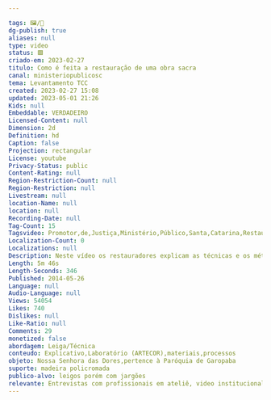 ```yaml
---

tags: 🖼️/🎥️
dg-publish: true
aliases: null
type: video
status: 🟩️
criado-em: 2023-02-27
titulo: Como é feita a restauração de uma obra sacra 
canal: ministeriopublicosc
tema: Levantamento TCC
created: 2023-02-27 15:08
updated: 2023-05-01 21:26
Kids: null
Embeddable: VERDADEIRO
Licensed-Content: null
Dimension: 2d
Definition: hd
Caption: false
Projection: rectangular
License: youtube
Privacy-Status: public
Content-Rating: null
Region-Restriction-Count: null
Region-Restriction: null
Livestream: null
location-Name: null
location: null
Recording-Date: null
Tag-Count: 15
Tagsvideo: Promotor,de,Justiça,Ministério,Público,Santa,Catarina,Restauração,Nossa senhora das dores,Garopaba,obra sacra,patrimônio histórico,arte sacra,Fundação catarinense de cultura,Atecor
Localization-Count: 0
Localizations: null
Description: Neste vídeo os restauradores explicam as técnicas e os métodos usadas para recuperar uma imagem de quase 150 anos. A Nossa Senhora das Dores pertence à Paróquia de Garopaba e foi encomendada a um artista baiano em 1876.
Length: 5m 46s
Length-Seconds: 346
Published: 2014-05-26
Language: null
Audio-Language: null
Views: 54054
Likes: 740
Dislikes: null
Like-Ratio: null
Comments: 29
monetized: false
abordagem: Leiga/Técnica
conteudo: Explicativo,Laboratório (ARTECOR),materiais,processos
objeto: Nossa Senhora das Dores,pertence à Paróquia de Garopaba
suporte: madeira policromada
publico-alvo: leigos porém com jargões
relevante: Entrevistas com profissionais em ateliê, video institucional da Fundação catarinense de cultura
---
```

